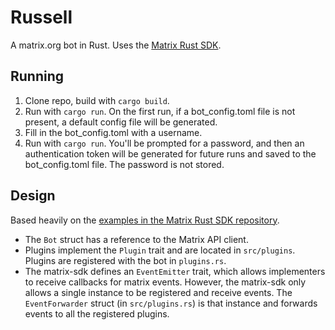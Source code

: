 # Russell

A matrix.org bot in Rust. Uses the [Matrix Rust SDK](https://github.com/matrix-org/matrix-rust-sdk).

## Running

1. Clone repo, build with `cargo build`.
1. Run with `cargo run`. On the first run, if a bot_config.toml file is not present, a default config
   file will be generated.
1. Fill in the bot_config.toml with a username.
1. Run with `cargo run`. You'll be prompted for a password, and then an authentication token will be
   generated for future runs and saved to the bot_config.toml file. The password is not stored.

## Design

Based heavily on the [examples in the Matrix Rust SDK repository](https://github.com/matrix-org/matrix-rust-sdk/tree/master/matrix_sdk/examples).

- The `Bot` struct has a reference to the Matrix API client.
- Plugins implement the `Plugin` trait and are located in `src/plugins`. Plugins are registered with
  the bot in `plugins.rs`.
- The matrix-sdk defines an `EventEmitter` trait, which allows implementers to receive callbacks for
  matrix events. However, the matrix-sdk only allows a single instance to be registered and receive
  events. The `EventForwarder` struct (in `src/plugins.rs`) is that instance and forwards events to
  all the registered plugins.